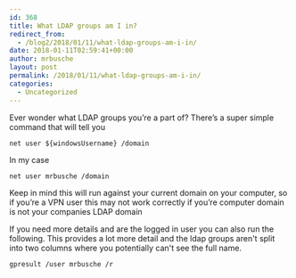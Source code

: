 ```yaml
---
id: 368
title: What LDAP groups am I in?
redirect_from:
  - /blog2/2018/01/11/what-ldap-groups-am-i-in/
date: 2018-01-11T02:59:41+00:00
author: mrbusche
layout: post
permalink: /2018/01/11/what-ldap-groups-am-i-in/
categories:
  - Uncategorized
---
```


Ever wonder what LDAP groups you&#8217;re a part of? There&#8217;s a super simple command that will tell you

    net user ${windowsUsername} /domain

In my case

    net user mrbusche /domain

Keep in mind this will run against your current domain on your computer, so if you&#8217;re a VPN user this may not work correctly if you&#8217;re computer domain is not your companies LDAP domain

If you need more details and are the logged in user you can also run the following. This provides a lot more detail and the ldap groups aren't split into two columns where you potentially can't see the full name.

    gpresult /user mrbusche /r
